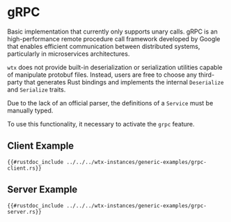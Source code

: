 
# gRPC

Basic implementation that currently only supports unary calls. gRPC is an high-performance remote procedure call framework developed by Google that enables efficient communication between distributed systems, particularly in microservices architectures.

`wtx` does not provide built-in deserialization or serialization utilities capable of manipulate protobuf files. Instead, users are free to choose any third-party that generates Rust bindings and implements the internal `Deserialize` and `Serialize` traits.

Due to the lack of an official parser, the definitions of a `Service` must be manually typed.

To use this functionality, it necessary to activate the `grpc` feature.

## Client Example

```rust,edition2021,no_run
{{#rustdoc_include ../../../wtx-instances/generic-examples/grpc-client.rs}}
```

## Server Example

```rust,edition2021,no_run
{{#rustdoc_include ../../../wtx-instances/generic-examples/grpc-server.rs}}
```
